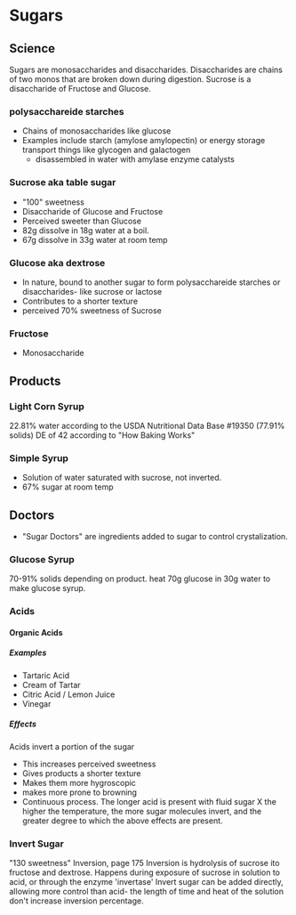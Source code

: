 # Sugars

## Science
Sugars are monosaccharides and disaccharides.
Disaccharides are chains of two monos that are broken down during digestion. Sucrose is a disaccharide of Fructose and Glucose.

### polysacchareide starches
- Chains of monosaccharides like glucose
- Examples include starch (amylose amylopectin) or energy storage transport things like glycogen and galactogen
  - disassembled in water with amylase enzyme catalysts

### Sucrose aka table sugar
- "100" sweetness
- Disaccharide of Glucose and Fructose
- Perceived sweeter than Glucose
- 82g dissolve in 18g water at a boil.
- 67g dissolve in 33g water at room temp

### Glucose aka dextrose
- In nature, bound to another sugar to form polysacchareide starches or disaccharides- like sucrose or lactose
- Contributes to a shorter texture
- perceived 70% sweetness of Sucrose

### Fructose
- Monosaccharide

## Products
### Light Corn Syrup
22.81% water according to the USDA Nutritional Data Base #19350 (77.91% solids)
DE of 42 according to "How Baking Works"

### Simple Syrup
- Solution of water saturated with sucrose, not inverted.
- 67% sugar at room temp

## Doctors
- "Sugar Doctors" are ingredients added to sugar to control crystalization. 
### Glucose Syrup
70-91% solids depending on product.
heat 70g glucose in 30g water to make glucose syrup.
### Acids
#### Organic Acids
##### Examples
- Tartaric Acid
- Cream of Tartar
- Citric Acid / Lemon Juice
- Vinegar

##### Effects
Acids invert a portion of the sugar
- This increases perceived sweetness
- Gives products a shorter texture
- Makes them more hygroscopic
- makes more prone to browning
- Continuous process. The longer acid is present with fluid sugar X the higher the temperature, the more sugar molecules invert, and the greater degree to which the above effects are present.

### Invert Sugar
"130 sweetness"
Inversion, page 175
Inversion is hydrolysis of sucrose ito fructose and dextrose. 
Happens during exposure of sucrose in solution to acid, or through the enzyme 'invertase'
Invert sugar can be added directly, allowing more control than acid- the length of time and heat of the solution don't increase inversion percentage.